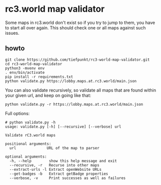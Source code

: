 # rc3.world map validator

Some maps in rc3.world don't exist so if you try to jump to them, you have to start all over again. This should check one or all maps against such issues.

## howto
```
git clone https://github.com/tiefpunkt/rc3-world-map-validator.git
cd rc3-world-map-validator
python3 -mvenv env
. env/bin/activate
pip install -r requirements.txt
python validate.py https://lobby.maps.at.rc3.world/main.json
```

You can also validate recursively, so validate all maps that are found within your given url, and keep on going like that:

```
python validate.py -r https://lobby.maps.at.rc3.world/main.json
```


Full options:

```
# python validate.py -h
usage: validate.py [-h] [--recursive] [--verbose] url

Validate rC3.world maps

positional arguments:
  url              URL of the map to parser

optional arguments:
  -h, --help        show this help message and exit
  --recursive, -r   Recurse into other maps
  --extract-urls -l Extract openWebsite URLs
  --get-badges -b   Extract getBadge properties
  --verbose, -v     Print successes as well as failures
```
